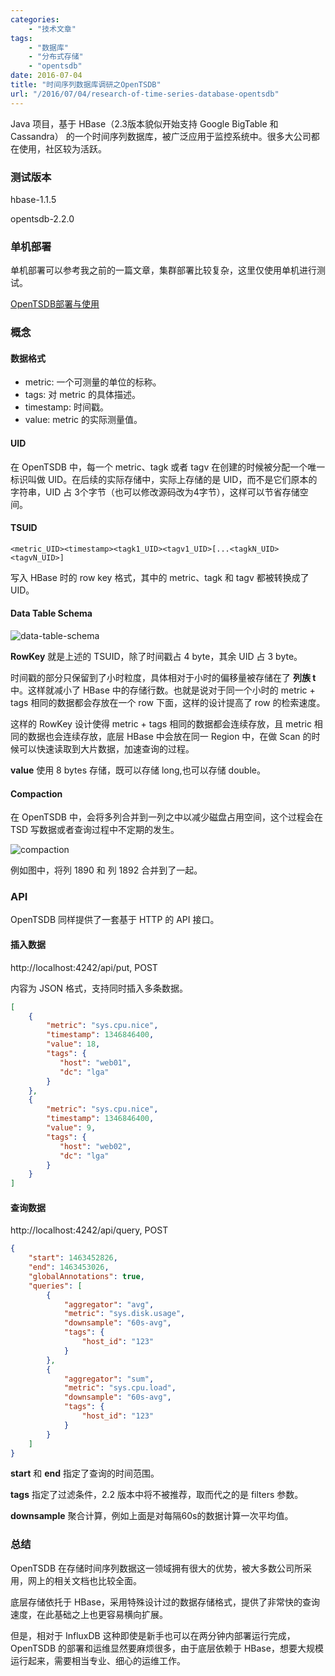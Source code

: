 ```yaml
---
categories:
    - "技术文章"
tags:
    - "数据库"
    - "分布式存储"
    - "opentsdb"
date: 2016-07-04
title: "时间序列数据库调研之OpenTSDB"
url: "/2016/07/04/research-of-time-series-database-opentsdb"
---
```


Java 项目，基于 HBase（2.3版本貌似开始支持 Google BigTable 和 Cassandra） 的一个时间序列数据库，被广泛应用于监控系统中。很多大公司都在使用，社区较为活跃。

<!--more-->

### 测试版本

hbase-1.1.5

opentsdb-2.2.0

### 单机部署

单机部署可以参考我之前的一篇文章，集群部署比较复杂，这里仅使用单机进行测试。

[OpenTSDB部署与使用](/2016/03/12/install-and-use-opentsdb/)


### 概念

#### 数据格式

* metric: 一个可测量的单位的标称。
* tags: 对 metric 的具体描述。
* timestamp: 时间戳。
* value: metric 的实际测量值。

#### UID

在 OpenTSDB 中，每一个 metric、tagk 或者 tagv 在创建的时候被分配一个唯一标识叫做 UID。在后续的实际存储中，实际上存储的是 UID，而不是它们原本的字符串，UID 占 3个字节（也可以修改源码改为4字节），这样可以节省存储空间。

#### TSUID

`<metric_UID><timestamp><tagk1_UID><tagv1_UID>[...<tagkN_UID><tagvN_UID>]`

写入 HBase 时的 row key 格式，其中的 metric、tagk 和 tagv 都被转换成了 UID。

#### Data Table Schema

![data-table-schema](http://7xs9f1.com1.z0.glb.clouddn.com/pic/2016/2016-07-04-research-of-time-series-database-opentsdb-data-table-schema.png)

**RowKey** 就是上述的 TSUID，除了时间戳占 4 byte，其余 UID 占 3 byte。

时间戳的部分只保留到了小时粒度，具体相对于小时的偏移量被存储在了 **列族 t** 中。这样就减小了 HBase 中的存储行数。也就是说对于同一个小时的 metric + tags 相同的数据都会存放在一个 row 下面，这样的设计提高了 row 的检索速度。

这样的 RowKey 设计使得 metric + tags 相同的数据都会连续存放，且 metric 相同的数据也会连续存放，底层 HBase 中会放在同一 Region 中，在做 Scan 的时候可以快速读取到大片数据，加速查询的过程。

**value** 使用 8 bytes 存储，既可以存储 long,也可以存储 double。

#### Compaction

在 OpenTSDB 中，会将多列合并到一列之中以减少磁盘占用空间，这个过程会在 TSD 写数据或者查询过程中不定期的发生。

![compaction](http://7xs9f1.com1.z0.glb.clouddn.com/pic/2016/2016-07-04-research-of-time-series-database-opentsdb-compaction.png)

例如图中，将列 1890 和 列 1892 合并到了一起。

### API

OpenTSDB 同样提供了一套基于 HTTP 的 API 接口。

#### 插入数据

http://localhost:4242/api/put, POST

内容为 JSON 格式，支持同时插入多条数据。

```json
[
    {
        "metric": "sys.cpu.nice",
        "timestamp": 1346846400,
        "value": 18,
        "tags": {
           "host": "web01",
           "dc": "lga"
        }
    },
    {
        "metric": "sys.cpu.nice",
        "timestamp": 1346846400,
        "value": 9,
        "tags": {
           "host": "web02",
           "dc": "lga"
        }
    }
]
```

#### 查询数据

http://localhost:4242/api/query, POST

```json
{
    "start": 1463452826,
    "end": 1463453026,
    "globalAnnotations": true,
    "queries": [
        {
            "aggregator": "avg",
            "metric": "sys.disk.usage",
            "downsample": "60s-avg",
            "tags": {
                "host_id": "123"
            }
        },
        {
            "aggregator": "sum",
            "metric": "sys.cpu.load",
            "downsample": "60s-avg",
            "tags": {
                "host_id": "123"
            }
        }
    ]
}
```

**start** 和 **end** 指定了查询的时间范围。

**tags** 指定了过滤条件，2.2 版本中将不被推荐，取而代之的是 filters 参数。

**downsample** 聚合计算，例如上面是对每隔60s的数据计算一次平均值。

### 总结

OpenTSDB 在存储时间序列数据这一领域拥有很大的优势，被大多数公司所采用，网上的相关文档也比较全面。

底层存储依托于 HBase，采用特殊设计过的数据存储格式，提供了非常快的查询速度，在此基础之上也更容易横向扩展。

但是，相对于 InfluxDB 这种即使是新手也可以在两分钟内部署运行完成，OpenTSDB 的部署和运维显然要麻烦很多，由于底层依赖于 HBase，想要大规模运行起来，需要相当专业、细心的运维工作。

